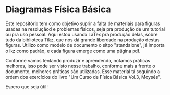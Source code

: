 # Diagramas Física Básica

Este repositório tem como objetivo suprir a falta de materiais para figuras usadas na resoluçãod e problemas físicos, seja pra produção de um tutorial ou pra uso pessoal. Aqui estou usando LaTex pra produção delas, sobre tudo da biblioteca Tikz, que nos dá grande liberdade na produção destas figuras. Utilizo como modelo de documento o sitpo "standalone", já importa o ikz como padrão, e cada figura emerge como uma página pdf.

Conforme vamos tentando produzir e aprendendo, notamos práticas melhores, isso pode ser visto nesse trabalho, conforme mais a frente o documento, melhores práticas são utilizadas. Esse material tá seguindo a ordem dos exercícios do livro "Um Curso de Física Básica Vol.3, Moysés".

Espero que seja útil!
